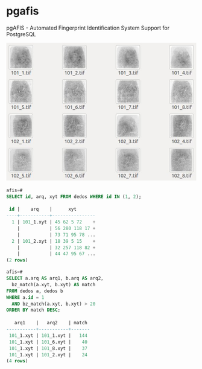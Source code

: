 pgafis
======

pgAFIS - Automated Fingerprint Identification System Support for PostgreSQL

![fingers](./samples/fingers.jpg "Sample Fingerprints")

```sql
afis=#
SELECT id, arq, xyt FROM dedos WHERE id IN (1, 2);

 id |    arq    |      xyt       
----+-----------+----------------
  1 | 101_1.xyt | 45 62 5 72    +
    |           | 56 280 118 17 +
    |           | 73 71 95 78 ...
  2 | 101_2.xyt | 18 39 5 15    +
    |           | 32 257 118 82 +
    |           | 44 47 95 67 ...
(2 rows)
```

```sql
afis=#
SELECT a.arq AS arq1, b.arq AS arq2,
  bz_match(a.xyt, b.xyt) AS match
FROM dedos a, dedos b
WHERE a.id = 1
  AND bz_match(a.xyt, b.xyt) > 20
ORDER BY match DESC;

   arq1    |   arq2    | match 
-----------+-----------+-------
 101_1.xyt | 101_1.xyt |   144
 101_1.xyt | 101_6.xyt |    40
 101_1.xyt | 101_8.xyt |    37
 101_1.xyt | 101_2.xyt |    24
(4 rows)
```
